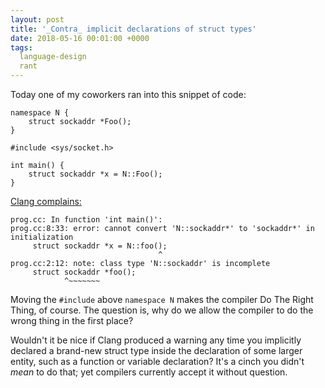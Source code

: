 ```yaml
---
layout: post
title: '_Contra_ implicit declarations of struct types'
date: 2018-05-16 00:01:00 +0000
tags:
  language-design
  rant
---
```


Today one of my coworkers ran into this snippet of code:

    namespace N {
        struct sockaddr *Foo();
    }

    #include <sys/socket.h>

    int main() {
        struct sockaddr *x = N::Foo();
    }

[Clang complains:](https://wandbox.org/permlink/CzJwe8RvryFzqnbw)

    prog.cc: In function 'int main()':
    prog.cc:8:33: error: cannot convert 'N::sockaddr*' to 'sockaddr*' in initialization
         struct sockaddr *x = N::foo();
                                     ^
    prog.cc:2:12: note: class type 'N::sockaddr' is incomplete
         struct sockaddr *foo();
                ^~~~~~~~

Moving the `#include` above `namespace N` makes the compiler Do The Right Thing, of course.
The question is, why do we allow the compiler to do the wrong thing in the first place?

Wouldn't it be nice if Clang produced a warning any time you implicitly declared a
brand-new struct type inside the declaration of some larger entity, such as a function
or variable declaration? It's a cinch you didn't *mean* to do that; yet compilers
currently accept it without question.
